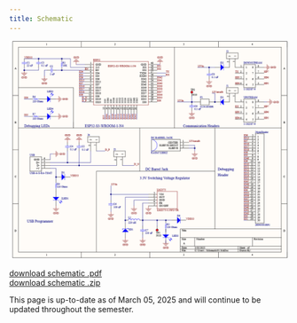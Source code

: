 ```yaml
---
title: Schematic
---
```

![schematic](SchematicImage05mar2025.png)

[download schematic .pdf](egr314_wifiBoard/Schematic01.pdf "download") <br>
[download schematic .zip](egr314_wifiBoard/egr314_wifiBoard_05mar2025.zip "download") <br>

This page is up-to-date as of March 05, 2025 and will continue to be updated throughout the semester. 